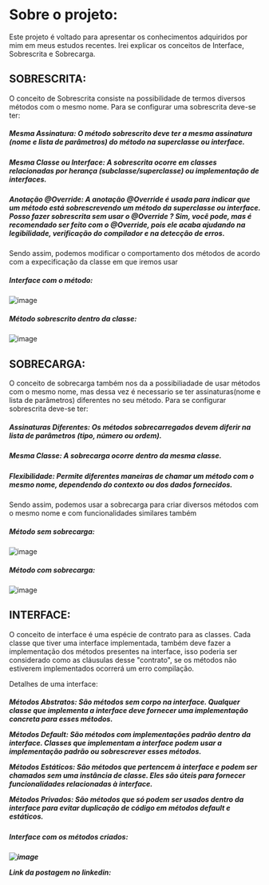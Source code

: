 <h1>Sobre o projeto:</h1>
<p>
  Este projeto é voltado para apresentar os conhecimentos adquiridos por mim em meus estudos recentes.
  Irei explicar os conceitos de Interface, Sobrescrita e Sobrecarga.
</p>

<h2>
  SOBRESCRITA:
</h2>
<p>
  O conceito de Sobrescrita consiste na possibilidade de termos diversos métodos com o mesmo nome. 
  Para se configurar uma sobrescrita deve-se ter:
  
  <h5>Mesma Assinatura: O método sobrescrito deve ter a mesma assinatura (nome e lista de parâmetros) do método na superclasse ou interface.</h5>
  
  <h5>Mesma Classe ou Interface: A sobrescrita ocorre em classes relacionadas por herança (subclasse/superclasse) ou implementação de interfaces.</h5>
  
  <h5>Anotação @Override: A anotação @Override é usada para indicar que um método está sobrescrevendo um método da superclasse ou interface. Posso fazer sobrescrita
  sem usar o @Override ? Sim, você pode, mas é recomendado ser feito com o @Override, pois ele acaba ajudando na legibilidade, verificação do compilador e
  na detecção de erros.</h5>
  
  Sendo assim, podemos modificar o comportamento dos métodos de acordo
  com a expecificação da classe em que iremos usar
</p>
<h5>
  Interface com o método:
</h5>

![image](https://github.com/Britox7/Estudos-Sobreescrita-Sobrecarga-Interface/assets/101662003/28ea9fe6-874d-4d56-ae0d-d1d8670d4ca6)

<h5>
  Método sobrescrito dentro da classe:
</h5>

![image](https://github.com/Britox7/Estudos-Sobreescrita-Sobrecarga-Interface/assets/101662003/84403938-f529-4485-918a-1b5ef33db4bd)


<h2>
  SOBRECARGA:
</h2>
<p>
  O conceito de sobrecarga também nos da a possibiliadade de usar métodos com o mesmo nome, mas dessa vez é necessario se ter assinaturas(nome e lista de parâmetros)
  diferentes no seu método. Para se configurar sobrescrita deve-se ter:

  <h5>Assinaturas Diferentes: Os métodos sobrecarregados devem diferir na lista de parâmetros (tipo, número ou ordem).</h5>

  <h5>Mesma Classe: A sobrecarga ocorre dentro da mesma classe.</h5>
  
  <h5>Flexibilidade: Permite diferentes maneiras de chamar um método com o mesmo nome, dependendo do contexto ou dos dados fornecidos.</h5>

  Sendo assim, podemos usar a sobrecarga para criar diversos métodos com o mesmo nome e com funcionalidades similares também
</p>
<h5>
  Método sem sobrecarga:
</h5>

![image](https://github.com/Britox7/Estudos-Sobreescrita-Sobrecarga-Interface/assets/101662003/10c1ab23-34b6-4ff4-bf0c-6b3acc208b44)

<h5>
  Método com sobrecarga:
</h5>

![image](https://github.com/Britox7/Estudos-Sobreescrita-Sobrecarga-Interface/assets/101662003/5dc3fa38-affb-4745-932b-3ef4aeb79aef)

<h2>
  INTERFACE:
</h2>
<p>
  O conceito de interface é uma espécie de contrato para as classes. Cada classe que tiver uma interface implementada, também deve fazer a implementação dos métodos
  presentes na interface, isso poderia ser considerado como as cláusulas desse "contrato", se os métodos não estiverem implementados ocorrerá um erro compilação.
  
  Detalhes de uma interface:

  <h5>Métodos Abstratos: São métodos sem corpo na interface. Qualquer classe que implementa a interface deve fornecer uma implementação concreta para esses métodos.

  Métodos Default: São métodos com implementações padrão dentro da interface. Classes que implementam a interface podem usar a implementação padrão ou sobrescrever esses métodos.

  Métodos Estáticos: São métodos que pertencem à interface e podem ser chamados sem uma instância de classe. Eles são úteis para fornecer funcionalidades relacionadas à interface.

  Métodos Privados: São métodos que só podem ser usados dentro da interface para evitar duplicação de código em métodos default e estáticos.</h5>
</p>
<h5>
  Interface com os métodos criados:
<h5>

![image](https://github.com/Britox7/Estudos-Sobreescrita-Sobrecarga-Interface/assets/101662003/96d993b2-76ae-481b-a483-e8f6355fb8ae)

<p>Link da postagem no linkedin: </p>
